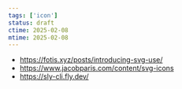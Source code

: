 ```yaml
---
tags: ['icon']
status: draft
ctime: 2025-02-08
mtime: 2025-02-08
---
```


- https://fotis.xyz/posts/introducing-svg-use/
- https://www.jacobparis.com/content/svg-icons
- https://sly-cli.fly.dev/
